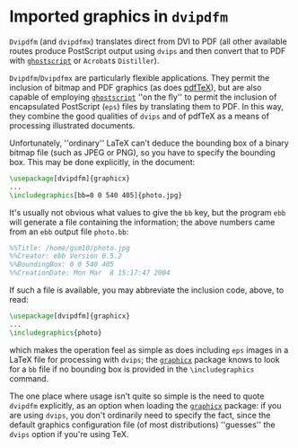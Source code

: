 # Imported graphics in `dvipdfm`

`Dvipdfm` (and `dvipdfmx`) translates direct from
DVI to PDF (all other available routes produce PostScript
output using `dvips` and then convert that to PDF with
[`ghostscript`](http://www.ghostscript.com/)
or `Acrobat`s `Distiller`).

`Dvipdfm`/`Dvipdfmx` are particularly flexible
applications.  They permit the inclusion of bitmap and PDF
graphics (as does [pdfTeX](./FAQ-pdftexgraphics.html)), but are also
capable of employing
[`ghostscript`](http://www.ghostscript.com/) ''on the
fly'' to permit the inclusion of encapsulated PostScript (`eps`)
files by translating them to PDF.  In this way, they combine the good
qualities of `dvips` and of pdfTeX as a means of
processing illustrated documents.

Unfortunately, ''ordinary'' LaTeX can't deduce the bounding box of
a binary bitmap file (such as JPEG or PNG), so you have
to specify the bounding box.  This may be done explicitly, in the
document:
```latex
\usepackage[dvipdfm]{graphicx}
...
\includegraphics[bb=0 0 540 405]{photo.jpg}
```
It's usually not obvious what values to give the `bb` key,
but the program `ebb` will generate a file
containing the information; the above numbers came from an
`ebb` output file `photo.bb`:
```PostScript
%%Title: /home/gsm10/photo.jpg
%%Creator: ebb Version 0.5.2
%%BoundingBox: 0 0 540 405
%%CreationDate: Mon Mar  8 15:17:47 2004
```
If such a file is available, you may abbreviate the inclusion
code, above, to read:
```latex
\usepackage[dvipdfm]{graphicx}
...
\includegraphics{photo}
```
which makes the operation feel as simple as does including
`eps` images in a LaTeX file for processing with
`dvips`; the [`graphicx`](http://ctan.org/pkg/graphicx) package knows to look for a
`bb` file if no bounding box is provided in the
`\includegraphics` command.

The one place where usage isn't quite so simple is the need to quote
`dvipdfm` explicitly, as an option when loading the
[`graphicx`](http://ctan.org/pkg/graphicx) package: if you are using `dvips`, you
don't ordinarily need to specify the fact, since the default graphics
configuration file (of most distributions) ''guesses'' the
`dvips` option if you're using TeX.

